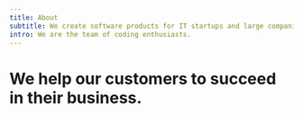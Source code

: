 ```yaml
---
title: About
subtitle: We create software products for IT startups and large companies
intro: We are the team of coding enthusiasts.
---
```

# We help our customers to succeed in their business.
